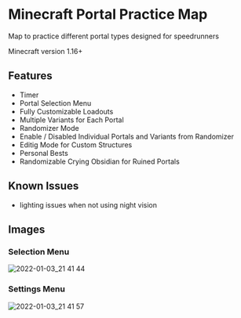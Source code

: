 # Minecraft Portal Practice Map

Map to practice different portal types designed for speedrunners

Minecraft version 1.16+

## Features
- Timer
- Portal Selection Menu
- Fully Customizable Loadouts
- Multiple Variants for Each Portal
- Randomizer Mode
- Enable / Disabled Individual Portals and Variants from Randomizer
- Editig Mode for Custom Structures
- Personal Bests
- Randomizable Crying Obsidian for Ruined Portals

## Known Issues
- lighting issues when not using night vision

## Images
### Selection Menu
![2022-01-03_21 41 44](https://user-images.githubusercontent.com/36821728/147978269-f35bac8f-567c-4b07-b4ec-312e5adb332d.png)

### Settings Menu
![2022-01-03_21 41 57](https://user-images.githubusercontent.com/36821728/147978274-39850ff6-37e7-444f-b944-e6b69a830238.png)
